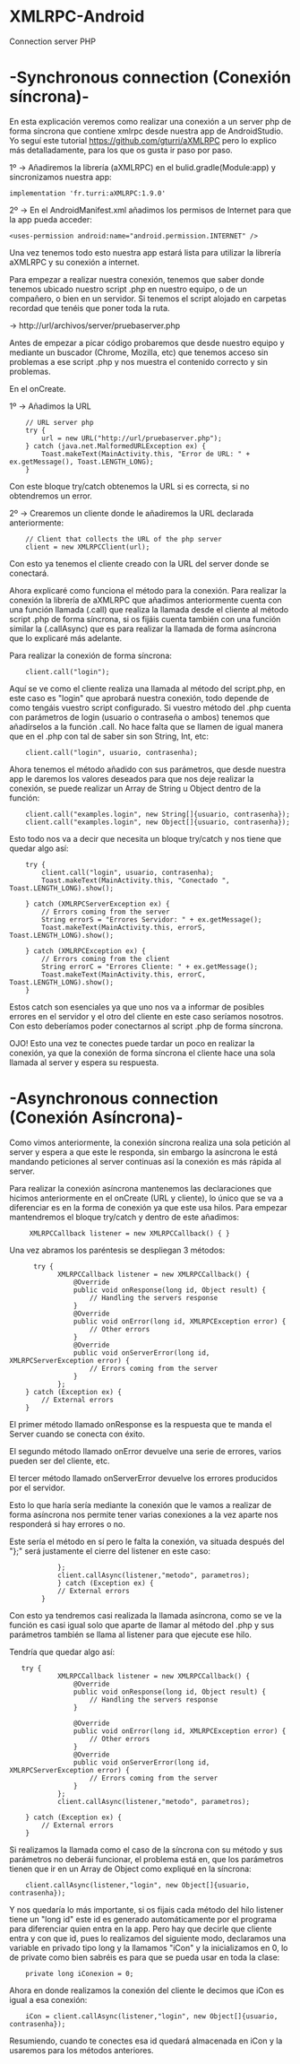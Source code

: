 # XMLRPC-Android
Connection server PHP

# -Synchronous connection (Conexión síncrona)-

En esta explicación veremos como realizar una conexión a un server php de forma síncrona que contiene xmlrpc desde nuestra app de AndroidStudio. Yo seguí este tutorial https://github.com/gturri/aXMLRPC pero lo explico más detalladamente, para los que os gusta ir paso por paso.

1º -> Añadiremos la librería (aXMLRPC) en el bulid.gradle(Module:app) y sincronizamos nuestra app:

    implementation 'fr.turri:aXMLRPC:1.9.0'

2º  -> En el AndroidManifest.xml añadimos los permisos de Internet para que la app pueda acceder:

    <uses-permission android:name="android.permission.INTERNET" />
    
Una vez tenemos todo esto nuestra app estará lista para utilizar la librería aXMLRPC y su conexión a internet.

Para empezar a realizar nuestra conexión, tenemos que saber donde tenemos ubicado nuestro script .php en nuestro equipo, o de un compañero, o bien en un servidor. Si tenemos el script alojado en carpetas recordad que tenéis que poner toda la ruta.

-> http://url/archivos/server/pruebaserver.php

Antes de empezar a picar código probaremos que desde nuestro equipo y mediante un buscador (Chrome, Mozilla, etc) que tenemos acceso sin problemas a ese script .php y nos muestra el contenido correcto y sin problemas.

En el onCreate.

1º -> Añadimos la URL

        // URL server php
        try {
            url = new URL("http://url/pruebaserver.php");
        } catch (java.net.MalformedURLException ex) {
            Toast.makeText(MainActivity.this, "Error de URL: " + ex.getMessage(), Toast.LENGTH_LONG);
        }
Con este bloque try/catch obtenemos la URL si es correcta, si no obtendremos un error.

2º -> Crearemos un cliente donde le añadiremos la URL declarada anteriormente:

        // Client that collects the URL of the php server
        client = new XMLRPCClient(url);

Con esto ya tenemos el cliente creado con la URL del server donde se conectará.

Ahora explicaré como funciona el método para la conexión. 
Para realizar la conexión la librería de aXMLRPC que añadimos anteriormente cuenta con una función llamada (.call) que realiza la llamada desde el cliente al método script .php de forma síncrona, si os fijáis cuenta también con una función similar la (.callAsync) que es para realizar la llamada de forma asíncrona que lo explicaré más adelante.

Para realizar la conexión de forma síncrona:

        client.call("login");
        
Aquí se ve como el cliente realiza una llamada al método del script.php, en este caso es "login" que aprobará nuestra conexión, todo depende de como tengáis vuestro script configurado.
Si vuestro método del .php cuenta con parámetros de login (usuario o contraseña o ambos) tenemos que añadírselos a la función .call. 
No hace falta que se llamen de igual manera que en el .php con tal de saber sin son String, Int, etc:

        client.call("login", usuario, contrasenha);

Ahora tenemos el método añadido con sus parámetros, que desde nuestra app le daremos los valores deseados para que nos deje realizar la conexión, se puede realizar un Array de String u Object dentro de la función:

        client.call("examples.login", new String[]{usuario, contrasenha});
        client.call("examples.login", new Object[]{usuario, contrasenha});
        
 Esto todo nos va a decir que necesita un bloque try/catch y nos tiene que quedar algo así:

        try {
            client.call("login", usuario, contrasenha);
            Toast.makeText(MainActivity.this, "Conectado ", Toast.LENGTH_LONG).show();

        } catch (XMLRPCServerException ex) {
            // Errors coming from the server
            String errorS = "Errores Servidor: " + ex.getMessage();
            Toast.makeText(MainActivity.this, errorS, Toast.LENGTH_LONG).show();

        } catch (XMLRPCException ex) {
            // Errors coming from the client
            String errorC = "Errores Cliente: " + ex.getMessage();
            Toast.makeText(MainActivity.this, errorC, Toast.LENGTH_LONG).show();
        }
        
Estos catch son esenciales ya que uno nos va a informar de posibles errores en el servidor y el otro del cliente en este caso seríamos nosotros. Con esto deberíamos poder conectarnos al script .php de forma síncrona. 

OJO! Esto una vez te conectes puede tardar un poco en realizar la conexión, ya que la conexión de forma síncrona el cliente hace una sola llamada al server y espera su respuesta.

# -Asynchronous connection (Conexión Asíncrona)-

Como vimos anteriormente, la conexión síncrona realiza una sola petición al server y espera a que este le responda, sin embargo la asíncrona le está mandando peticiones al server continuas así la conexión es más rápida al server.

Para realizar la conexión asíncrona mantenemos las declaraciones que hicimos anteriormente en el onCreate (URL y cliente), lo único que se va a diferenciar es en la forma de conexión ya que este usa hilos. Para empezar mantendremos el bloque try/catch y dentro de este añadimos:

         XMLRPCCallback listener = new XMLRPCCallback() { }

Una vez abramos los paréntesis se despliegan 3 métodos:

          try {
                XMLRPCCallback listener = new XMLRPCCallback() {
                    @Override
                    public void onResponse(long id, Object result) {
                        // Handling the servers response
                    }
                    @Override
                    public void onError(long id, XMLRPCException error) {
                        // Other errors
                    }
                    @Override
                    public void onServerError(long id, XMLRPCServerException error) {
                        // Errors coming from the server
                    }
                };
        } catch (Exception ex) {
            // External errors
        }

El primer método llamado onResponse es la respuesta que te manda el Server cuando se conecta con éxito.

El segundo método llamado onError devuelve una serie de errores, varios pueden ser del cliente, etc.

El tercer método llamado onServerError devuelve los errores producidos por el servidor.

Esto lo que haría sería mediante la conexión que le vamos a realizar de forma asíncrona nos permite tener varias conexiones a la vez aparte nos responderá si hay errores o no. 

Este sería el método en sí pero le falta la conexión, va situada después del "};" será justamente el cierre del listener en este caso:

                };
                client.callAsync(listener,"metodo", parametros);
                } catch (Exception ex) {
                // External errors
            }

Con esto ya tendremos casi realizada la llamada asíncrona, como se ve la función es casi igual solo que aparte de llamar al método del .php y sus parámetros también se llama al listener para que ejecute ese hilo. 

Tendría que quedar algo así:

       try {
                XMLRPCCallback listener = new XMLRPCCallback() {
                    @Override
                    public void onResponse(long id, Object result) {
                        // Handling the servers response
                    }

                    @Override
                    public void onError(long id, XMLRPCException error) {
                        // Other errors
                    }
                    @Override
                    public void onServerError(long id, XMLRPCServerException error) {
                        // Errors coming from the server
                    }
                };
                client.callAsync(listener,"metodo", parametros);

        } catch (Exception ex) {
            // External errors
        }

Si realizamos la llamada como el caso de la síncrona con su método y sus parámetros no deberái funcionar, el problema está en, que los parámetros tienen que ir en un Array de Object como expliqué en la síncrona:

        client.callAsync(listener,"login", new Object[]{usuario, contrasenha});
        
Y nos quedaría lo más importante, si os fijais cada método del hilo listener tiene un "long id" este id es generado automáticamente por el programa para diferenciar quien entra en la app. Pero hay que decirle que cliente entra y con que id, pues lo realizamos del siguiente modo, declaramos una variable en privado tipo long y la llamamos "iCon" y la inicializamos en 0, lo de private como bien sabréis es para que se pueda usar en toda la clase:

        private long iConexion = 0;
        
Ahora en donde realizamos la conexión del cliente le decimos que iCon es igual a esa conexión:
        
        iCon = client.callAsync(listener,"login", new Object[]{usuario, contrasenha});
     
Resumiendo, cuando te conectes esa id quedará almacenada en iCon y la usaremos para los métodos anteriores.

